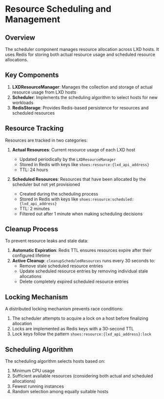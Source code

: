 # Resource Scheduling and Management

## Overview

The scheduler component manages resource allocation across LXD hosts. It uses Redis for storing both actual resource usage and scheduled resource allocations.

## Key Components

1. **LXDResourceManager**: Manages the collection and storage of actual resource usage from LXD hosts
2. **Scheduler**: Implements the scheduling algorithm to select hosts for new workloads
3. **RedisStorage**: Provides Redis-based persistence for resources and scheduled resources

## Resource Tracking

Resources are tracked in two categories:

1. **Actual Resources**: Current resource usage of each LXD host
   - Updated periodically by the `LXDResourceManager`
   - Stored in Redis with keys like `shoes:resource:{lxd_api_address}`
   - TTL: 24 hours

2. **Scheduled Resources**: Resources that have been allocated by the scheduler but not yet provisioned
   - Created during the scheduling process
   - Stored in Redis with keys like `shoes:resource:scheduled:{lxd_api_address}`
   - TTL: 2 minutes
   - Filtered out after 1 minute when making scheduling decisions

## Cleanup Process

To prevent resource leaks and stale data:

1. **Automatic Expiration**: Redis TTL ensures resources expire after their configured lifetime
2. **Active Cleanup**: `cleanupScheduledResources` runs every 30 seconds to:
   - Remove stale scheduled resource entries
   - Update scheduled resource entries by removing individual stale allocations
   - Delete completely expired scheduled resource entries

## Locking Mechanism

A distributed locking mechanism prevents race conditions:

1. The scheduler attempts to acquire a lock on a host before finalizing allocation
2. Locks are implemented as Redis keys with a 30-second TTL
3. Lock keys follow the pattern `shoes:resource:{lxd_api_address}:lock`

## Scheduling Algorithm

The scheduling algorithm selects hosts based on:

1. Minimum CPU usage
2. Sufficient available resources (considering both actual and scheduled allocations)
3. Fewest running instances
4. Random selection among equally suitable hosts
